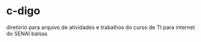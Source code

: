 # c-digo
diretório para arquivo de atividades e trabalhos do curso de TI para internet do SENAI balsas
